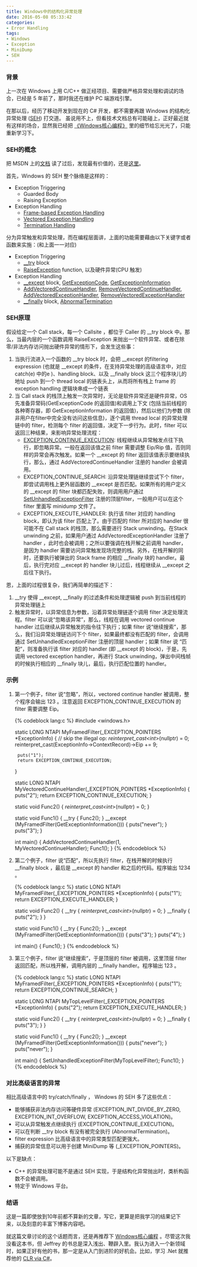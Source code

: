 ```yaml
---
title: Windows中的结构化异常处理
date: 2016-05-08 05:33:42
categories:
- Error Handling
tags:
- Windows
- Exception
- MiniDump
- SEH
---
```

### 背景
上一次在 Windows 上用 C/C++ 做正经项目、需要做严格异常处理和调试的场合，已经是 5 年前了，那时我还在维护 PC 端游戏引擎。
<!-- more -->
在那以后，经历了移动开发到现在的 C# 开发，都不需要再跟 Windows 的结构化异常处理 ([SEH](https://zh.wikipedia.org/zh/%E7%BB%93%E6%9E%84%E5%8C%96%E5%BC%82%E5%B8%B8%E5%A4%84%E7%90%86)) 打交道。
虽说用不上，但看技术文档总有可能碰上，正好最近就有这样的场合，显然我已经把 [《Windows核心编程》](https://book.douban.com/subject/3235659/) 里的细节给忘光光了，只能重新学习下。


### SEH的概念
把 MSDN 上的[文档](https://msdn.microsoft.com/en-us/library/windows/desktop/ms680657%28v=vs.85%29.aspx) 读了过后，发现最有价值的，还是[这里](https://msdn.microsoft.com/en-us/library/windows/desktop/ms679270%28v=vs.85%29.aspx)。

首先，Windows 的 SEH 整个脉络是这样的：

+ Exception Triggering
    - Guarded Body
    - Raising Exception
+ Exception Handling
    - [Frame-based Exception Handling](https://msdn.microsoft.com/en-us/library/windows/desktop/ms679353%28v=vs.85%29.aspx)
    -  [Vectored Exception Handling](https://msdn.microsoft.com/en-us/library/windows/desktop/ms679270%28v=vs.85%29.aspx)
    -  [Termination Handling](https://msdn.microsoft.com/en-us/library/windows/desktop/ms681394%28v=vs.85%29.aspx)

分为异常触发和异常处理，而在编程层面讲，上面的功能需要藉由以下关键字或者函数来实施：(和上面一一对应)

+ Exception Triggering
    - [__try](https://msdn.microsoft.com/en-us/library/windows/desktop/ms679270%28v=vs.85%29.aspx) block
    - [RaiseException](https://msdn.microsoft.com/en-us/library/windows/desktop/ms680552%28v=vs.85%29.aspx) function, 以及硬件异常(CPU 触发)
+ Exception Handling
    - [__except](https://msdn.microsoft.com/en-us/library/windows/desktop/ms679270%28v=vs.85%29.aspx) block, [GetExceptionCode](https://msdn.microsoft.com/en-us/library/windows/desktop/ms679356%28v=vs.85%29.aspx),  [GetExceptionInformation](https://msdn.microsoft.com/en-us/library/windows/desktop/ms679357%28v=vs.85%29.aspx)
    - [AddVectoredContinueHandler](https://msdn.microsoft.com/en-us/library/windows/desktop/ms679273%28v=vs.85%29.aspx), [RemoveVectoredContinueHandler](https://msdn.microsoft.com/en-us/library/windows/desktop/ms680567%28v=vs.85%29.aspx), [AddVectoredExceptionHandler](https://msdn.microsoft.com/en-us/library/windows/desktop/ms679274%28v=vs.85%29.aspx), [RemoveVectoredExceptionHandler](https://msdn.microsoft.com/en-us/library/windows/desktop/ms680571%28v=vs.85%29.aspx) 
    - [__finally](https://msdn.microsoft.com/en-us/library/windows/desktop/ms679270%28v=vs.85%29.aspx) block, [AbnormalTermination](https://msdn.microsoft.com/en-us/library/windows/desktop/ms679265%28v=vs.85%29.aspx)


### SEH原理
假设给定一个 Call stack，每一个 Callsite ，都位于 Caller 的 __try block  中。那么，当最内层的一个函数调用 RaiseException 来抛出一个软件异常、或者在除零/非法内存访问抛出硬件异常的情形下，会发生这些事：

1. 当执行流进入一个函数的 \_\_try block 时，会把 \_\_except 的filtering expression (也就是 \_\_except 的条件，在支持异常处理的高级语言中，对应 catch(e) 中的e )、handling block、以及 \_\_finally block 这三个程序块儿的地址 push 到一个 thread local 的链表头上，从而将所有栈上 frame 的 exception handling 逻辑块串成一个链表
2.  当 Call stack 的栈顶上触发一次异常时，无论是软件异常还是硬件异常，OS 先准备异常码(GetExceptionCode 的返回值)和调用上下文 (包括当前线程的各种寄存器，即 GetExceptionInformation 的返回值)，然后以他们为参数 (除非用户在filter中完全没有访问这些信息)，逐个调用 thread local 的异常处理链中的 filter，检测每个 filter 的返回值，决定下一步行为。此时，filter 可以返回三种结果，来影响异常处理流程：
    + [EXCEPTION_CONTINUE_EXECUTION](https://msdn.microsoft.com/en-us/library/s58ftw19.aspx): 线程继续从异常触发点往下执行，即忽略异常。一般在返回该值之前 filter 需要调整 Eip/Rip 值，否则同样的异常会再次触发。如果一个 \_\_except 的 filter 返回该值表示要继续执行，那么，通过 AddVectoredContinueHandler 注册的 handler 会被调用。
    +  EXCEPTION\_CONTINUE\_SEARCH: 沿异常处理链继续尝试下个 filter，即尝试调用栈上更外层函数的 \_\_except 是否匹配。如果所有的用户定义的 \_\_except 的 filter 块都匹配失败，则调用用户通过 [SetUnhandledExceptionFilter](https://msdn.microsoft.com/en-us/library/windows/desktop/ms680634%28v=vs.85%29.aspx) 注册的顶层filter，一般用户可以在这个 filter 里面写 minidump 文件了。
    +  EXCEPTION\_EXECUTE\_HANDLER: 执行该 filter 对应的 handling block，即认为该 filter 匹配上了。由于匹配的 filter 所对应的 handler 很可能不在 Call stack 的栈顶，那么需要进行 Stack unwinding。在Stack unwinding 之前，如果用户通过 AddVectoredExceptionHandler 注册了 handler ，此时也会被调用；之所以要强调在栈开解之前调用 handler，是因为 handler 需要访问异常触发现场完整的栈。另外，在栈开解的同时，还要执行被弹出的 Stack frame 的相应 \_\_finally 块的 handler。最后，执行完对应 \_\_except 的 handler 块儿过后，线程继续从 \_\_except 之后往下执行。
    
恩，上面的过程很复杂，我们再简单的描述下：

1. \_\_try 使得 \_\_except, \_\_finally 的过滤条件和处理逻辑被 push 到当前线程的异常处理链上
2. 触发异常时，以异常信息为参数，沿着异常处理链逐个调用 filter 决定处理流程。filter 可以说“忽略该异常”，那么，线程在调用 vectored continue handler 过后继续从异常触发的指令往下执行；如果 filter 说“继续搜索”，那么，我们沿异常处理链访问下个 filter，如果最终都没有匹配的 filter，会调用通过 SetUnhandledExceptionFilter 注册的顶层 handler；如果 filter 说 “匹配”，则准备执行该 filter 对应的 handler (即 \_\_except 的 block)，于是，先调用 vectored exception handler，再进行 Stack unwinding，弹出中间栈帧的时候执行相应的 \_\_finally 块儿，最后，执行匹配位置的 handler。

### 示例

1. 第一个例子，filter 说“忽略”，所以，vectored continue handler 被调用，整个程序会输出 123 。注意返回 EXCEPTION_CONTINUE_EXECUTION 的 filter 需要调整 Eip。

    {% codeblock lang:c %}
    #include <windows.h>

    static LONG NTAPI MyFramedFilter(_EXCEPTION_POINTERS *ExceptionInfo) 
    {
        // skip the illegal op:  *reinterpret_cast<int*>(nullptr) = 0;
        reinterpret_cast<PCONTEXT>(ExceptionInfo->ContextRecord)->Eip += 9;

        puts("1");
        return EXCEPTION_CONTINUE_EXECUTION;
    }

    static LONG NTAPI MyVectoredContinueHandler(_EXCEPTION_POINTERS *ExceptionInfo) 
    {
        puts("2");
        return EXCEPTION_CONTINUE_EXECUTION;
    }

    static void Func2() 
    {
        *reinterpret_cast<int*>(nullptr) = 0;
    }

    static void Func1() 
    {
        __try 
        {
            Func2();
        } 
        __except (MyFramedFilter(GetExceptionInformation())) 
        {
            puts("never");
        }
        puts("3");
    }

    int main() 
    {
        AddVectoredContinueHandler(1, MyVectoredContinueHandler);
        Func1();
    }
    {% endcodeblock %}

2. 第二个例子，filter 说“匹配”，所以先执行 filter，在栈开解的时候执行 \_\_finally block ，最后是 \_\_except 的 handler 和之后的代码。程序输出 1234 。

    {% codeblock lang:c %}
    static LONG NTAPI MyFramedFilter(_EXCEPTION_POINTERS *ExceptionInfo) 
    {
        puts("1");
        return EXCEPTION_EXECUTE_HANDLER;
    }

    static void Func2() 
    {
        __try 
        {
            *reinterpret_cast<int*>(nullptr) = 0;
        }
        __finally 
        {
            puts("2");
        }
    }

    static void Func1() 
    {
        __try 
        {
            Func2();
        } 
        __except (MyFramedFilter(GetExceptionInformation())) 
        {
            puts("3");
        }
        puts("4");
    }

    int main() 
    {
        Func1();
    }
    {% endcodeblock %}

3. 第三个例子，filter 说“继续搜索”，于是顶层的 filter 被调用，这里顶层 filter 返回匹配，所以栈开解，调用内层的 __finally handler。程序输出 123 。

    {% codeblock lang:c %}
    static LONG NTAPI MyFramedFilter(_EXCEPTION_POINTERS *ExceptionInfo) 
    {
        puts("1");
        return EXCEPTION_CONTINUE_SEARCH;
    }

    static LONG NTAPI MyTopLevelFilter(_EXCEPTION_POINTERS *ExceptionInfo)
    {
        puts("2");
        return EXCEPTION_EXECUTE_HANDLER;
    }

    static void Func2() 
    {
        __try 
        {
            *reinterpret_cast<int*>(nullptr) = 0;
        }
        __finally 
        {
            puts("3");
        }
    }

    static void Func1() 
    {
        __try 
        {
            Func2();
        } 
        __except (MyFramedFilter(GetExceptionInformation())) 
        {
            puts("never");
        }
        puts("never");
    }

    int main() 
    {
        SetUnhandledExceptionFilter(MyTopLevelFilter);
        Func1();
    }
    {% endcodeblock %}


### 对比高级语言的异常
相比高级语言中的 try/catch/finally ， Windows 的 SEH 多了这些优点：

+ 能够捕获非法内存访问等硬件异常 (EXCEPTION_INT_DIVIDE_BY_ZERO, EXCEPTION_INT_OVERFLOW, EXCEPTION_ACCESS_VIOLATION)。
+ 可以从异常触发点继续执行 (EXCEPTION_CONTINUE_EXECUTION)。
+ 可以在判断 \_\_try block 有没有被完全执行 (AbnormalTermination)。
+ filter expression 比高级语言中的异常类型匹配更强大。
+ 捕获的异常信息可以用于创建 MiniDump 等 (_EXCEPTION_POINTERS)。

以下是缺点：

+ C++ 的异常处理可能不是通过 SEH 实现，于是结构化异常抛出时，类析构函数不会被调用。
+ 特定于 Windows 平台。


### 结语
这是一篇即使放到10年前都不算新的文章，写它，更算是把我学习的结果记下来，以及刻意的丰富下博客内容吧。

就这篇文章讨论的这个话题而言，还是再推荐下 [Windows核心编程](https://book.douban.com/subject/3235659/) 。尽管这次我没看这本书，但 Jeffrey 的书总是深入浅出、鞭辟入里。我认为进入一个新领域时，如果正好有他的书，那一定是从入门到进阶的好机会。比如，学习 .Net 就推荐他的 [CLR via C#](https://book.douban.com/subject/4112979/)。